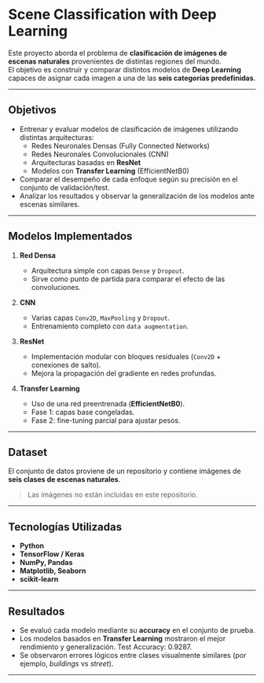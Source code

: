 #  Scene Classification with Deep Learning

Este proyecto aborda el problema de **clasificación de imágenes de escenas naturales** provenientes de distintas regiones del mundo.  
El objetivo es construir y comparar distintos modelos de **Deep Learning** capaces de asignar cada imagen a una de las **seis categorías predefinidas**.

---

##  Objetivos

- Entrenar y evaluar modelos de clasificación de imágenes utilizando distintas arquitecturas:
  - Redes Neuronales Densas (Fully Connected Networks)
  - Redes Neuronales Convolucionales (CNN)
  - Arquitecturas basadas en **ResNet**
  - Modelos con **Transfer Learning** (EfficientNetB0)
- Comparar el desempeño de cada enfoque según su precisión en el conjunto de validación/test.
- Analizar los resultados y observar la generalización de los modelos ante escenas similares.

---

##  Modelos Implementados

1. **Red Densa**
   - Arquitectura simple con capas `Dense` y `Dropout`.
   - Sirve como punto de partida para comparar el efecto de las convoluciones.

2. **CNN**
   - Varias capas `Conv2D`, `MaxPooling` y `Dropout`.
   - Entrenamiento completo con `data augmentation`.

3. **ResNet**
   - Implementación modular con bloques residuales (`Conv2D` + conexiones de salto).
   - Mejora la propagación del gradiente en redes profundas.

4. **Transfer Learning**
   - Uso de una red preentrenada (**EfficientNetB0**).
   - Fase 1: capas base congeladas.
   - Fase 2: fine-tuning parcial para ajustar pesos.

---

##  Dataset

El conjunto de datos proviene de un repositorio y contiene imágenes de **seis clases de escenas naturales**.

> Las imágenes no están incluidas en este repositorio.  

---

##  Tecnologías Utilizadas

- **Python**
- **TensorFlow / Keras**
- **NumPy, Pandas**
- **Matplotlib, Seaborn**
- **scikit-learn**

---

##  Resultados

- Se evaluó cada modelo mediante su **accuracy** en el conjunto de prueba.
- Los modelos basados en **Transfer Learning** mostraron el mejor rendimiento y generalización. Test Accuracy: 0.9287.
- Se observaron errores lógicos entre clases visualmente similares (por ejemplo, *buildings* vs *street*).


---
